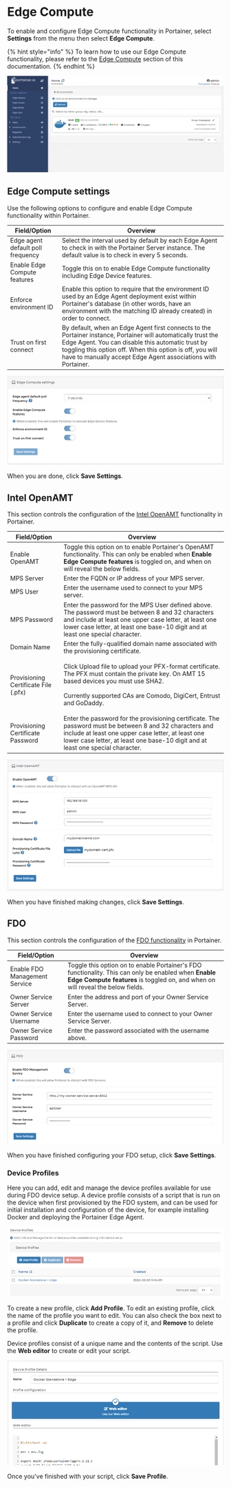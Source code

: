 # Edge Compute

To enable and configure Edge Compute functionality in Portainer, select **Settings** from the menu then select **Edge Compute**.&#x20;

{% hint style="info" %}
To learn how to use our Edge Compute functionality, please refer to the [Edge Compute](../../user/edge/) section of this documentation.
{% endhint %}

![](../../.gitbook/assets/2.11.1-settings-edgecompute.gif)

## Edge Compute settings

Use the following options to configure and enable Edge Compute functionality within Portainer.

| Field/Option                      | Overview                                                                                                                                                                                                                                                                                        |
| --------------------------------- | ----------------------------------------------------------------------------------------------------------------------------------------------------------------------------------------------------------------------------------------------------------------------------------------------- |
| Edge agent default poll frequency | Select the interval used by default by each Edge Agent to check in with the Portainer Server instance. The default value is to check in every 5 seconds.                                                                                                                                        |
| Enable Edge Compute features      | Toggle this on to enable Edge Compute functionality including Edge Device features.                                                                                                                                                                                                             |
| Enforce environment ID            | Enable this option to require that the environment ID used by an Edge Agent deployment exist within Portainer's database (in other words, have an environment with the matching ID already created) in order to connect.                                                                        |
| Trust on first connect            | By default, when an Edge Agent first connects to the Portainer instance, Portainer will automatically trust the Edge Agent. You can disable this automatic trust by toggling this option off. When this option is off, you will have to manually accept Edge Agent associations with Portainer. |

![](../../.gitbook/assets/2.11.1-settings-edgecompute-basic.png)

When you are done, click **Save Settings**.

## Intel OpenAMT

This section controls the configuration of the [Intel OpenAMT](../../user/edge/devices/openamt.md) functionality in Portainer.

| Field/Option                         | Overview                                                                                                                                                                                                                                         |
| ------------------------------------ | ------------------------------------------------------------------------------------------------------------------------------------------------------------------------------------------------------------------------------------------------ |
| Enable OpenAMT                       | Toggle this option on to enable Portainer's OpenAMT functionality. This can only be enabled when **Enable Edge Compute features** is toggled on, and when on will reveal the below fields.                                                       |
| MPS Server                           | Enter the FQDN or IP address of your MPS server.                                                                                                                                                                                                 |
| MPS User                             | Enter the username used to connect to your MPS server.                                                                                                                                                                                           |
| MPS Password                         | Enter the password for the MPS User defined above. The password must be between 8 and 32 characters and include at least one upper case letter, at least one lower case letter, at least one base-10 digit and at least one special character.   |
| Domain Name                          | Enter the fully-qualified domain name associated with the provisioning certificate.                                                                                                                                                              |
| Provisioning Certificate File (.pfx) | <p>Click Upload file to upload your PFX-format certificate. The PFX must contain the private key. On AMT 15 based devices you must use SHA2.<br><br>Currently supported CAs are Comodo, DigiCert, Entrust and GoDaddy.</p>                       |
| Provisioning Certificate Password    | Enter the password for the provisioning certificate. The password must be between 8 and 32 characters and include at least one upper case letter, at least one lower case letter, at least one base-10 digit and at least one special character. |

![](../../.gitbook/assets/2.11.1-settings-edgecompute-openamt.png)

When you have finished making changes, click **Save Settings**.

## FDO

This section controls the configuration of the [FDO functionality](../../user/edge/devices/fdo.md) in Portainer.

| Field/Option                  | Overview                                                                                                                                                                               |
| ----------------------------- | -------------------------------------------------------------------------------------------------------------------------------------------------------------------------------------- |
| Enable FDO Management Service | Toggle this option on to enable Portainer's FDO functionality. This can only be enabled when **Enable Edge Compute features** is toggled on, and when on will reveal the below fields. |
| Owner Service Server          | Enter the address and port of your Owner Service Server.                                                                                                                               |
| Owner Service Username        | Enter the username used to connect to your Owner Service Server.                                                                                                                       |
| Owner Service Password        | Enter the password associated with the username above.                                                                                                                                 |

![](../../.gitbook/assets/2.11.1-settings-edgecompute-fdo.png)

When you have finished configuring your FDO setup, click **Save Settings**.

### Device Profiles

Here you can add, edit and manage the device profiles available for use during FDO device setup. A device profile consists of a script that is run on the device when first provisioned by the FDO system, and can be used for initial installation and configuration of the device, for example installing Docker and deploying the Portainer Edge Agent.

![](../../.gitbook/assets/2.11.1-settings-edgecompute-deviceprofiles.png)

To create a new profile, click **Add Profile**. To edit an existing profile, click the name of the profile you want to edit. You can also check the box next to a profile and click **Duplicate** to create a copy of it, and **Remove** to delete the profile.

Device profiles consist of a unique name and the contents of the script. Use the **Web editor** to create or edit your script.

![](../../.gitbook/assets/2.11.1-settings-edgecompute-deviceprofiles-edit.png)

Once you've finished with your script, click **Save Profile**.
